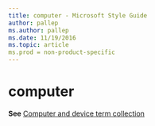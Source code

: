 ```yaml
---
title: computer - Microsoft Style Guide
author: pallep
ms.author: pallep
ms.date: 11/19/2016
ms.topic: article
ms.prod = non-product-specific
---
```


# computer

**See** [Computer and device term collection](/style-guide/a-z-word-list-term-collections/term-collections/computer-device-terms)
